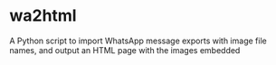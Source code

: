 # wa2html
A Python script to import WhatsApp message exports with image file names, and output an HTML page with the images embedded
